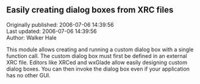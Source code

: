 ## Easily creating dialog boxes from XRC files  
Originally published: 2006-07-06 14:39:56  
Last updated: 2006-07-06 14:39:56  
Author: Walker Hale  
  
This module allows creating and running a custom dialog box with a single function call. The custom dialog box must first be defined in an external XRC file. Editors like XRCed and wxGlade allow easily designing custom dialog boxes. You can then invoke the dialog box even if your application has no other GUI.